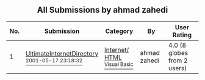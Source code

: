﻿<div align="center">

## All Submissions by ahmad zahedi

</div>

No.  | Submission | Category | By   | User Rating
---- | ---------- | -------- | ---- | -----------
1 | [UltimateInternetDirectory<br /><sup>2001-05-17 23:18:32</sup>](https://github.com/Planet-Source-Code/ahmad-zahedi-ultimateinternetdirectory__1-23251) | [Internet/ HTML<br /><sup>Visual Basic</sup>](../ByCategory/internet-html__1-34.md) | ahmad zahedi | 4.0 (8 globes from 2 users)
